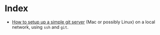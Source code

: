 # Index

- [How to setup up a simple git server](SettingUpAGitServer.pdf) (Mac or possibly Linux) on a local network, using `ssh` and `git`.